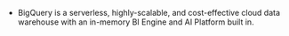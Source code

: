 - BigQuery is a serverless, highly-scalable, and cost-effective cloud data warehouse with an in-memory BI Engine and AI Platform built in.
